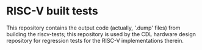 # RISC-V built tests

This repository contains the output code (actually, '.dump' files)
from building the riscv-tests; this repository is used by the CDL
hardware design repository for regression tests for the RISC-V
implementations therein.

